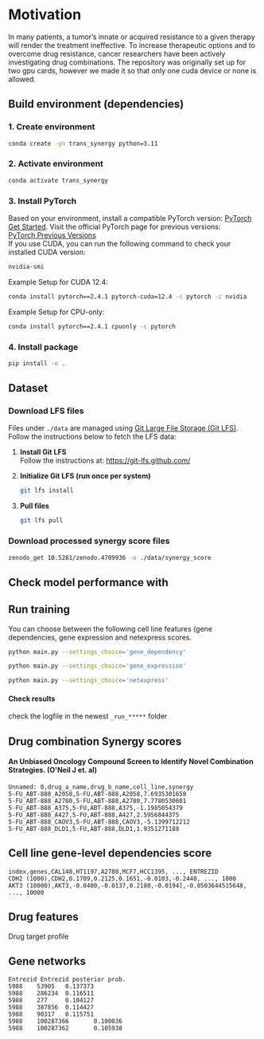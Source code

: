# Motivation

In many patients, a tumor’s innate or acquired resistance to a given therapy will render the treatment ineffective. To increase therapeutic options and to overcome drug resistance, cancer researchers have been actively investigating drug combinations.
The repository was originally set up for two gpu cards, however we made it so that only one cuda device or none is allowed.

## Build environment (dependencies)

### 1. Create environment
```bash
conda create -yn trans_synergy python=3.11
```
### 2. Activate environment
```bash
conda activate trans_synergy
```
### 3. Install PyTorch
Based on your environment, install a compatible PyTorch version: [PyTorch Get Started](https://pytorch.org/get-started/locally/). 
Visit the official PyTorch page for previous versions:  
[PyTorch Previous Versions](https://pytorch.org/get-started/previous-versions/)<br>
If you use CUDA, you can run the following command to check your installed CUDA version:
```bash
nvidia-smi      
```
Example Setup for CUDA 12.4:
```bash
conda install pytorch==2.4.1 pytorch-cuda=12.4 -c pytorch -c nvidia 
```
Example Setup for CPU-only:
```bash
conda install pytorch==2.4.1 cpuonly -c pytorch
```

### 4. Install package
```bash
pip install -e .
```

## Dataset

### Download LFS files

Files under `./data` are managed using [Git Large File Storage (Git LFS)](https://git-lfs.github.com/). 
Follow the instructions below to fetch the LFS data:

1. **Install Git LFS**  
   Follow the instructions at: https://git-lfs.github.com/

2. **Initialize Git LFS (run once per system)**  
   ```bash
   git lfs install
    ```
3. **Pull files**
   ```bash
   git lfs pull
    ```

### Download processed synergy score files
```bash
zenodo_get 10.5281/zenodo.4789936 -o ./data/synergy_score
```

## Check model performance with 


## Run training
You can choose between the following cell line features (gene dependencies, gene expression and netexpress scores.
```bash
python main.py --settings_choice='gene_dependency'
```
```bash
python main.py --settings_choice='gene_expression'
```
```bash
python main.py --settings_choice='netexpress'
```

#### Check results
check the logfile in the newest ```_run_*****``` folder

## Drug combination Synergy scores

#### An Unbiased Oncology Compound Screen to Identify Novel Combination Strategies. (O'Neil J et. al)

```
Unnamed: 0,drug_a_name,drug_b_name,cell_line,synergy
5-FU_ABT-888_A2058,5-FU,ABT-888,A2058,7.6935301658
5-FU_ABT-888_A2780,5-FU,ABT-888,A2780,7.7780530601
5-FU_ABT-888_A375,5-FU,ABT-888,A375,-1.1985054379
5-FU_ABT-888_A427,5-FU,ABT-888,A427,2.5956844375
5-FU_ABT-888_CAOV3,5-FU,ABT-888,CAOV3,-5.1399712212
5-FU_ABT-888_DLD1,5-FU,ABT-888,DLD1,1.9351271188
```

## Cell line gene-level dependencies score

```
index,genes,CAL148,HT1197,A2780,MCF7,HCC1395, ..., ENTREZID
CDH2 (1000),CDH2,0.1709,0.2125,0.1651,-0.0103,-0.2448, ..., 1000
AKT3 (10000),AKT3,-0.0400,-0.0137,0.2180,-0.0194],-0.0503644515648, ..., 10000
```

## Drug features
Drug target profile

## Gene networks

```
Entrezid Entrezid posterior prob.
5988    53905   0.137373
5988    286234  0.116511
5988    277     0.104127
5988    387856  0.114427
5988    90317   0.115751
5988    100287366       0.100036
5988    100287362       0.105938
```
